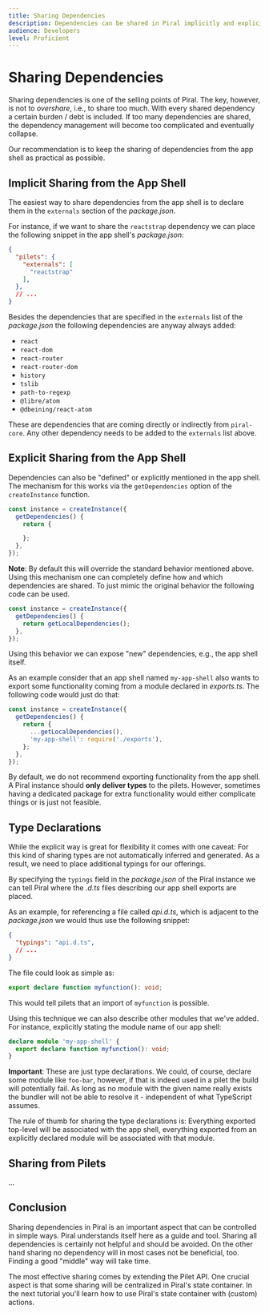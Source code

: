 ```yaml
---
title: Sharing Dependencies
description: Dependencies can be shared in Piral implicitly and explicitly.
audience: Developers
level: Proficient
---
```


# Sharing Dependencies

Sharing dependencies is one of the selling points of Piral. The key, however, is not to *overshare*, i.e., to share too much. With every shared dependency a certain burden / debt is included. If too many dependencies are shared, the dependency management will become too complicated and eventually collapse.

Our recommendation is to keep the sharing of dependencies from the app shell as practical as possible.

## Implicit Sharing from the App Shell

The easiest way to share dependencies from the app shell is to declare them in the `externals` section of the *package.json*.

For instance, if we want to share the `reactstrap` dependency we can place the following snippet in the app shell's *package.json*:

```json
{
  "pilets": {
    "externals": [
      "reactstrap"
    ],
  },
  // ...
}
```

Besides the dependencies that are specified in the `externals` list of the *package.json* the following dependencies are anyway always added:

- `react`
- `react-dom`
- `react-router`
- `react-router-dom`
- `history`
- `tslib`
- `path-to-regexp`
- `@libre/atom`
- `@dbeining/react-atom`

These are dependencies that are coming directly or indirectly from `piral-core`. Any other dependency needs to be added to the `externals` list above.

## Explicit Sharing from the App Shell

Dependencies can also be "defined" or explicitly mentioned in the app shell. The mechanism for this works via the `getDependencies` option of the `createInstance` function.

```js
const instance = createInstance({
  getDependencies() {
    return {

    };
  },
});
```

**Note**: By default this will override the standard behavior mentioned above. Using this mechanism one can completely define how and which dependencies are shared. To just mimic the original behavior the following code can be used.

```js
const instance = createInstance({
  getDependencies() {
    return getLocalDependencies();
  },
});
```

Using this behavior we can expose "new" dependencies, e.g., the app shell itself.

As an example consider that an app shell named `my-app-shell` also wants to export some functionality coming from a module declared in *exports.ts*. The following code would just do that:

```js
const instance = createInstance({
  getDependencies() {
    return {
      ...getLocalDependencies(),
      'my-app-shell': require('./exports'),
    };
  },
});
```

By default, we do not recommend exporting functionality from the app shell. A Piral instance should **only deliver types** to the pilets. However, sometimes having a dedicated package for extra functionality would either complicate things or is just not feasible.

## Type Declarations

While the explicit way is great for flexibility it comes with one caveat: For this kind of sharing types are not automatically inferred and generated. As a result, we need to place additional typings for our offerings.

By specifying the `typings` field in the *package.json* of the Piral instance we can tell Piral where the *.d.ts* files describing our app shell exports are placed.

As an example, for referencing a file called *api.d.ts*, which is adjacent to the *package.json* we would thus use the following snippet:

```json
{
  "typings": "api.d.ts",
  // ...
}
```

The file could look as simple as:

```ts
export declare function myfunction(): void;
```

This would tell pilets that an import of `myfunction` is possible.

Using this technique we can also describe other modules that we've added. For instance, explicitly stating the module name of our app shell:

```ts
declare module 'my-app-shell' {
  export declare function myfunction(): void;
}
```

**Important**: These are just type declarations. We could, of course, declare some module like `foo-bar`, however, if that is indeed used in a pilet the build will potentially fail. As long as no module with the given name really exists the bundler will not be able to resolve it - independent of what TypeScript assumes.

The rule of thumb for sharing the type declarations is: Everything exported top-level will be associated with the app shell, everything exported from an explicitly declared module will be associated with that module.

## Sharing from Pilets

...

## Conclusion

Sharing dependencies in Piral is an important aspect that can be controlled in simple ways. Piral understands itself here as a guide and tool. Sharing all dependencies is certainly not helpful and should be avoided. On the other hand sharing no dependency will in most cases not be beneficial, too. Finding a good "middle" way will take time.

The most effective sharing comes by extending the Pilet API. One crucial aspect is that some sharing will be centralized in Piral's state container. In the next tutorial you'll learn how to use Piral's state container with (custom) actions.
